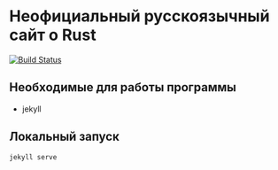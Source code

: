 # Неофициальный русскоязычный сайт о Rust

[![Build Status](https://travis-ci.org/ruRust/rustycrate.ru.svg?branch=master)](https://travis-ci.org/ruRust/rustycrate.ru)

## Необходимые для работы программы

* jekyll

## Локальный запуск

`jekyll serve`
